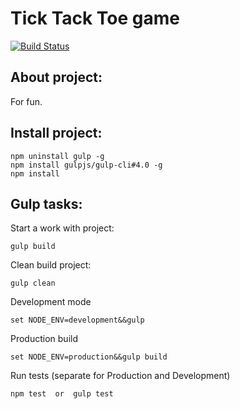 # Tick Tack Toe game

[![Build Status](https://travis-ci.org/SuperOleg39/TickTackToe.svg?branch=master)](https://travis-ci.org/SuperOleg39/TickTackToe)

## About project:
For fun.

## Install project:
```
npm uninstall gulp -g
npm install gulpjs/gulp-cli#4.0 -g
npm install
```

## Gulp tasks:

Start a work with project:
```
gulp build
```

Clean build project:
```
gulp clean
```

Development mode
```
set NODE_ENV=development&&gulp
```

Production build
```
set NODE_ENV=production&&gulp build
```

Run tests (separate for Production and Development)
```
npm test  or  gulp test
```
